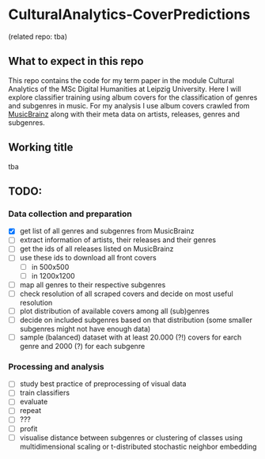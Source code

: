 # CulturalAnalytics-CoverPredictions
(related repo: tba)
## What to expect in this repo
This repo contains the code for my term paper in the module Cultural Analytics of the MSc Digital Humanities at Leipzig University. Here I will explore classifier training using album covers for the classification of genres and subgenres in music. For my analysis I use album covers crawled from [MusicBrainz](https://musicbrainz.org) along with their meta data on artists, releases, genres and subgenres.

## Working title
tba
## TODO:
### Data collection and preparation
- [x] get list of all genres and subgenres from MusicBrainz
- [ ] extract information of artists, their releases and their genres
- [ ] get the ids of all releases listed on MusicBrainz
- [ ] use these ids to download all front covers
  - [ ] in 500x500
  - [ ] in 1200x1200
- [ ] map all genres to their respective subgenres
- [ ] check resolution of all scraped covers and decide on most useful resolution
- [ ] plot distribution of available covers among all (sub)genres
- [ ] decide on included subgenres based on that distribution (some smaller subgenres might not have enough data)
- [ ] sample (balanced) dataset with at least 20.000 (?!) covers for earch genre and 2000 (?) for each subgenre
### Processing and analysis
- [ ] study best practice of preprocessing of visual data
- [ ] train classifiers
- [ ] evaluate
- [ ] repeat
- [ ] ???
- [ ] profit
- [ ] visualise distance between subgenres or clustering of classes using multidimensional scaling or t-distributed stochastic neighbor embedding
